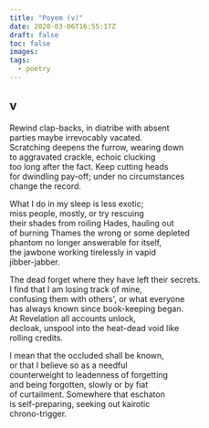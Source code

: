 ```yaml
---
title: "Poyem (v)"
date: 2020-03-06T16:55:17Z
draft: false
toc: false
images:
tags: 
  - poetry
---
```

## v

Rewind clap-backs, in diatribe with absent  
parties maybe irrevocably vacated.  
Scratching deepens the furrow, wearing down  
to aggravated crackle, echoic clucking  
too long after the fact. Keep cutting heads  
for dwindling pay-off; under no circumstances  
change the record.  

What I do in my sleep is less exotic;  
miss people, mostly, or try rescuing  
their shades from roiling Hades, hauling out  
of burning Thames the wrong or some depleted  
phantom no longer answerable for itself,  
the jawbone working tirelessly in vapid  
jibber-jabber.  

The dead forget where they have left their secrets.  
I find that I am losing track of mine,  
confusing them with others', or what everyone  
has always known since book-keeping began.  
At Revelation all accounts unlock,  
decloak, unspool into the heat-dead void like  
rolling credits.  

I mean that the occluded shall be known,  
or that I believe so as a needful  
counterweight to leadenness of forgetting  
and being forgotten, slowly or by fiat  
of curtailment. Somewhere that eschaton  
is self-preparing, seeking out kairotic  
chrono-trigger.  
